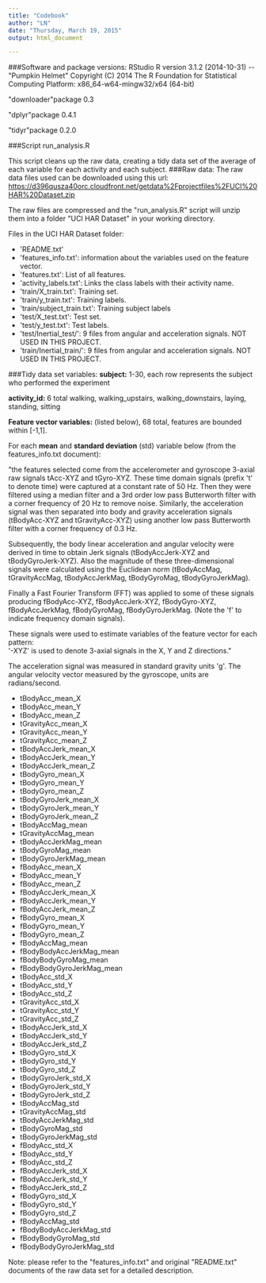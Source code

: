 ```yaml
---
title: "Codebook"
author: "LN"
date: "Thursday, March 19, 2015"
output: html_document

---
```

###Software and package versions:
RStudio R version 3.1.2 (2014-10-31) -- "Pumpkin Helmet"
Copyright (C) 2014 The R Foundation for Statistical Computing
Platform: x86_64-w64-mingw32/x64 (64-bit)

"downloader"package 0.3

"dplyr"package 0.4.1

"tidyr"package 0.2.0


###Script
run_analysis.R

This script cleans up the raw data, creating a tidy data set of the average of each variable for each activity and each subject.
###Raw data:
The raw data files used can be downloaded using this url:
https://d396qusza40orc.cloudfront.net/getdata%2Fprojectfiles%2FUCI%20HAR%20Dataset.zip 

The raw files are compressed and the "run_analysis.R" script will unzip them into a folder "UCI HAR Dataset" in your working directory. 

Files in the UCI HAR Dataset folder:

- 'README.txt'
- 'features_info.txt': information about the variables used on the feature vector.
- 'features.txt': List of all features.
- 'activity_labels.txt': Links the class labels with their activity name.
- 'train/X_train.txt': Training set.
- 'train/y_train.txt': Training labels.
- 'train/subject_train.txt': Training subject labels
- 'test/X_test.txt': Test set.
- 'test/y_test.txt': Test labels.
- 'test/Inertial_test/': 9 files from angular and acceleration signals.  NOT USED IN THIS PROJECT.
- 'train/Inertial_train/': 9 files from angular and acceleration signals.  NOT USED IN THIS PROJECT.


###Tidy data set variables:
**subject:**  1-30, each row represents the subject who performed the experiment
        
**activity_id:**  6 total  walking, walking_upstairs, walking_downstairs, laying, standing, sitting

**Feature vector variables:** (listed below), 68 total, features are bounded within [-1,1].

For each **mean** and **standard deviation** (std) variable below (from the features_info.txt document): 

"the features selected come from the accelerometer and gyroscope 3-axial raw signals tAcc-XYZ and tGyro-XYZ. These time domain signals (prefix 't' to denote time) were captured at a constant rate of 50 Hz. Then they were filtered using a median filter and a 3rd order low pass Butterworth filter with a corner frequency of 20 Hz to remove noise. Similarly, the acceleration signal was then separated into body and gravity acceleration signals (tBodyAcc-XYZ and tGravityAcc-XYZ) using another low pass Butterworth filter with a corner frequency of 0.3 Hz. 

Subsequently, the body linear acceleration and angular velocity were derived in time to obtain Jerk signals (tBodyAccJerk-XYZ and tBodyGyroJerk-XYZ). Also the magnitude of these three-dimensional signals were calculated using the Euclidean norm (tBodyAccMag, tGravityAccMag, tBodyAccJerkMag, tBodyGyroMag, tBodyGyroJerkMag). 

Finally a Fast Fourier Transform (FFT) was applied to some of these signals producing fBodyAcc-XYZ, fBodyAccJerk-XYZ, fBodyGyro-XYZ, fBodyAccJerkMag, fBodyGyroMag, fBodyGyroJerkMag. (Note the 'f' to indicate frequency domain signals). 

These signals were used to estimate variables of the feature vector for each pattern:  
'-XYZ' is used to denote 3-axial signals in the X, Y and Z directions."

The acceleration signal was measured in standard gravity units 'g'.
The angular velocity vector measured by the gyroscope, units are radians/second. 


- tBodyAcc_mean_X
- tBodyAcc_mean_Y
- tBodyAcc_mean_Z
- tGravityAcc_mean_X
- tGravityAcc_mean_Y
- tGravityAcc_mean_Z
- tBodyAccJerk_mean_X
- tBodyAccJerk_mean_Y
- tBodyAccJerk_mean_Z
- tBodyGyro_mean_X
- tBodyGyro_mean_Y
- tBodyGyro_mean_Z
- tBodyGyroJerk_mean_X
- tBodyGyroJerk_mean_Y
- tBodyGyroJerk_mean_Z
- tBodyAccMag_mean
- tGravityAccMag_mean
- tBodyAccJerkMag_mean
- tBodyGyroMag_mean
- tBodyGyroJerkMag_mean
- fBodyAcc_mean_X
- fBodyAcc_mean_Y
- fBodyAcc_mean_Z
- fBodyAccJerk_mean_X
- fBodyAccJerk_mean_Y
- fBodyAccJerk_mean_Z
- fBodyGyro_mean_X
- fBodyGyro_mean_Y
- fBodyGyro_mean_Z
- fBodyAccMag_mean
- fBodyBodyAccJerkMag_mean
- fBodyBodyGyroMag_mean
- fBodyBodyGyroJerkMag_mean
- tBodyAcc_std_X
- tBodyAcc_std_Y
- tBodyAcc_std_Z
- tGravityAcc_std_X
- tGravityAcc_std_Y
- tGravityAcc_std_Z
- tBodyAccJerk_std_X
- tBodyAccJerk_std_Y
- tBodyAccJerk_std_Z
- tBodyGyro_std_X
- tBodyGyro_std_Y
- tBodyGyro_std_Z
- tBodyGyroJerk_std_X
- tBodyGyroJerk_std_Y
- tBodyGyroJerk_std_Z
- tBodyAccMag_std
- tGravityAccMag_std
- tBodyAccJerkMag_std
- tBodyGyroMag_std
- tBodyGyroJerkMag_std
- fBodyAcc_std_X
- fBodyAcc_std_Y
- fBodyAcc_std_Z
- fBodyAccJerk_std_X
- fBodyAccJerk_std_Y
- fBodyAccJerk_std_Z
- fBodyGyro_std_X
- fBodyGyro_std_Y
- fBodyGyro_std_Z
- fBodyAccMag_std
- fBodyBodyAccJerkMag_std
- fBodyBodyGyroMag_std
- fBodyBodyGyroJerkMag_std

Note: please refer to the "features_info.txt" and original "README.txt" documents of the raw data set for a detailed description.






